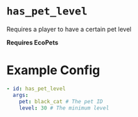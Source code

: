 # `has_pet_level`

Requires a player to have a certain pet level

**Requires EcoPets**

# Example Config
```yaml
- id: has_pet_level
  args:
    pet: black_cat # The pet ID
    level: 30 # The minimum level
```
